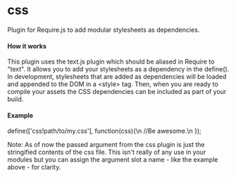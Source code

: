 css
===

Plugin for Require.js to add modular stylesheets as dependencies.

#### How it works
This plugin uses the text.js plugin which should be aliased in Require to "text". It allows you to add your stylesheets as a dependency in the define(). In development, stylesheets that are added as dependencies will be loaded and appended to the DOM in a &lt;style&gt; tag. Then, when you are ready to compile your assets the CSS dependencies can be included as part of your build.

#### Example

define(['css!path/to/my.css'], function(css){\n
	//Be awesome.\n
});

Note: As of now the passed argument from the css plugin is just the stringified contents of the css file. This isn't really of any use in your modules but you can assign the argument slot a name - like the example above - for clarity.